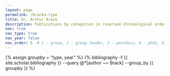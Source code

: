 ```yaml
---
layout: page
permalink: /bracka-type
title: Dr. Arthur Brack
description: Publications by categories in reversed chronological order. Generated by jekyll-scholar.
nav: true
nav_type: true
nav_year: false
nav_order: 5  # 1 - group, 2 - group leader, 3 - postdocs, 4 - phds, 5/6 - former member (postdoc, phd)
---
```


<!-- _pages/bracka-type.md -->
<div class="publications">

{% assign groupby = "type, year" %}
{% bibliography -f {{ site.scholar.bibliography }} --query @*[author ~= Brack] --group_by {{ groupby }} %}

</div>
